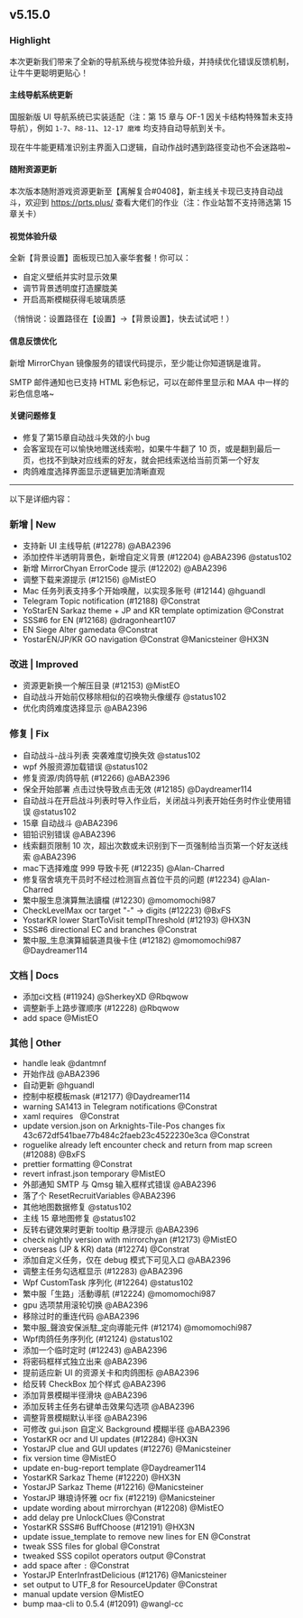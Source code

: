 ## v5.15.0

### Highlight

本次更新我们带来了全新的导航系统与视觉体验升级，并持续优化错误反馈机制，让牛牛更聪明更贴心！

#### 主线导航系统更新

国服新版 UI 导航系统已实装适配（注：第 15 章与 OF-1 因关卡结构特殊暂未支持导航），例如 `1-7`、`R8-11`、`12-17 磨难` 均支持自动导航到关卡。

现在牛牛能更精准识别主界面入口逻辑，自动作战时遇到路径变动也不会迷路啦~

#### 随附资源更新

本次版本随附游戏资源更新至【离解复合#0408】，新主线关卡现已支持自动战斗，欢迎到 <https://prts.plus/> 查看大佬们的作业（注：作业站暂不支持筛选第 15 章关卡）

#### 视觉体验升级

全新【背景设置】面板现已加入豪华套餐！你可以：

- 自定义壁纸并实时显示效果
- 调节背景透明度打造朦胧美
- 开启高斯模糊获得毛玻璃质感

（悄悄说：设置路径在【设置】→【背景设置】，快去试试吧！）

#### 信息反馈优化

新增 MirrorChyan 镜像服务的错误代码提示，至少能让你知道锅是谁背。

SMTP 邮件通知也已支持 HTML 彩色标记，可以在邮件里显示和 MAA 中一样的彩色信息咯~

#### 关键问题修复

- 修复了第15章自动战斗失效的小 bug
- 会客室现在可以愉快地赠送线索啦，如果牛牛翻了 10 页，或是翻到最后一页，也找不到缺对应线索的好友，就会把线索送给当前页第一个好友
- 肉鸽难度选择界面显示逻辑更加清晰直观

----

以下是详细内容：

### 新增 | New

* 支持新 UI 主线导航 (#12278) @ABA2396
* 添加控件半透明背景色，新增自定义背景 (#12204) @ABA2396 @status102
* 新增 MirrorChyan ErrorCode 提示 (#12202) @ABA2396
* 调整下载来源提示 (#12156) @MistEO
* Mac 任务列表支持多个开始唤醒，以实现多账号 (#12144) @hguandl
* Telegram Topic notification (#12188) @Constrat
* YoStarEN Sarkaz theme + JP and KR template optimization @Constrat
* SSS#6 for EN (#12168) @dragonheart107
* EN Siege Alter gamedata @Constrat
* YostarEN/JP/KR GO navigation @Constrat @Manicsteiner @HX3N

### 改进 | Improved

* 资源更新换一个解压目录 (#12153) @MistEO
* 自动战斗开始前仅移除相似的召唤物头像缓存 @status102
* 优化肉鸽难度选择显示 @ABA2396

### 修复 | Fix

* 自动战斗-战斗列表 突袭难度切换失效 @status102
* wpf 外服资源加载错误 @status102
* 修复资源/肉鸽导航 (#12266) @ABA2396
* 保全开始部署 点击过快导致点击无效 (#12185) @Daydreamer114
* 自动战斗在开启战斗列表时导入作业后，关闭战斗列表开始任务时作业使用错误 @status102
* 15章 自动战斗 @ABA2396
* 钼铅识别错误 @ABA2396
* 线索翻页限制 10 次，超出次数或未识别到下一页强制给当页第一个好友送线索 @ABA2396
* mac下选择难度 999 导致卡死 (#12235) @Alan-Charred
* 修复宿舍填充干员时不经过检测盲点首位干员的问题 (#12234) @Alan-Charred
* 繁中服生息演算無法讀檔 (#12230) @momomochi987
* CheckLevelMax ocr target "-" -> digits (#12223) @BxFS
* YostarKR lower StartToVisit templThreshold (#12193) @HX3N
* SSS#6 directional EC and branches @Constrat
* 繁中服_生息演算組裝道具後卡住 (#12182) @momomochi987 @Daydreamer114

### 文档 | Docs

* 添加ci文档 (#11924) @SherkeyXD @Rbqwow
* 调整新手上路步骤顺序 (#12228) @Rbqwow
* add space @MistEO

### 其他 | Other

* handle leak @dantmnf
* 开始作战 @ABA2396
* 自动更新 @hguandl
* 控制中枢模板mask (#12177) @Daydreamer114
* warning SA1413 in Telegram notifications @Constrat
* xaml requires &#160; @Constrat
* update version.json on Arknights-Tile-Pos changes fix 43c672df541bae77b484c2faeb23c4522230e3ca @Constrat
* roguelike already left encounter check and return from map screen (#12088) @BxFS
* prettier formatting @Constrat
* revert infrast.json temporary @MistEO
* 外部通知 SMTP 与 Qmsg 输入框样式错误 @ABA2396
* 落了个 ResetRecruitVariables @ABA2396
* 其他地图数据修复 @status102
* 主线 15 章地图修复 @status102
* 反转右键效果时更新 tooltip 悬浮提示 @ABA2396
* check nightly version with mirrorchyan (#12173) @MistEO
* overseas (JP & KR) data (#12274) @Constrat
* 添加自定义任务，仅在 debug 模式下可见入口 @ABA2396
* 调整主任务勾选框显示 (#12283) @ABA2396
* Wpf CustomTask 序列化 (#12264) @status102
* 繁中服「生路」活動導航 (#12224) @momomochi987
* gpu 选项禁用滚轮切换 @ABA2396
* 移除过时的重连代码 @ABA2396
* 繁中服_聲浪安保派駐_定向導能元件 (#12174) @momomochi987
* Wpf肉鸽任务序列化 (#12124) @status102
* 添加一个临时定时 (#12243) @ABA2396
* 将密码框样式独立出来 @ABA2396
* 提前适应新 UI 的资源关卡和肉鸽图标 @ABA2396
* 给反转 CheckBox 加个样式 @ABA2396
* 添加背景模糊半径滑块 @ABA2396
* 添加反转主任务右键单击效果勾选项 @ABA2396
* 调整背景模糊默认半径 @ABA2396
* 可修改 gui.json 自定义 Background 模糊半径 @ABA2396
* YostarKR ocr and UI updates (#12284) @HX3N
* YostarJP clue and GUI updates (#12276) @Manicsteiner
* fix version time @MistEO
* update en-bug-report template @Daydreamer114
* YostarKR Sarkaz Theme (#12220) @HX3N
* YostarJP Sarkaz Theme (#12216) @Manicsteiner
* YostarJP 琳琅诗怀雅 ocr fix (#12219) @Manicsteiner
* update wording about mirrorchyan (#12208) @MistEO
* add delay pre UnlockClues @Constrat
* YostarKR SSS#6 BuffChoose (#12191) @HX3N
* update issue_template to remove new lines for EN @Constrat
* tweak SSS files for global @Constrat
* tweaked SSS copilot operators output @Constrat
* add space after `:` @Constrat
* YostarJP EnterInfrastDelicious (#12176) @Manicsteiner
* set output to UTF_8 for ResourceUpdater @Constrat
* manual update version @MistEO
* bump maa-cli to 0.5.4 (#12091) @wangl-cc
